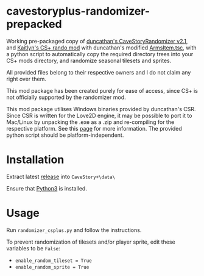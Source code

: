 # cavestoryplus-randomizer-prepacked
Working pre-packaged copy of [duncathan's CaveStoryRandomizer v2.1](https://github.com/cave-story-randomizer/cave-story-randomizer/releases/tag/v2.1-RC2), and [Kaitlyn's CS+ rando mod](https://cdn.discordapp.com/attachments/558603545008537604/686288099134799965/rando_but_cs_plus.zip) with duncathan's modified [ArmsItem.tsc](https://cdn.discordapp.com/attachments/558603545008537604/686331261131948162/ArmsItem.tsc), with a python script to automatically copy the required directory trees into your CS+ mods directory, and randomize seasonal tilesets and sprites.

All provided files belong to their respective owners and I do not claim any right over them.

This mod package has been created purely for ease of access, since CS+ is not officially supported by the randomizer mod.

This mod package utilises Windows binaries provided by duncathan's CSR. Since CSR is written for the Love2D engine, it may be possible to port it to Mac/Linux by unpacking the .exe as a .zip and re-compiling for the respective platform. See this [page](https://love2d.org/wiki/Game_Distribution) for more information. The provided python script should be platform-independent.

# Installation

Extract latest [release](https://github.com/tsuneko/cavestoryplus-randomizer-prepacked/files/8318636/cavestoryplus-randomizer-prepacked.zip) into `CaveStory+\data\`

Ensure that [Python3](https://www.python.org/downloads/) is installed.

# Usage

Run `randomizer_csplus.py` and follow the instructions.

To prevent randomization of tilesets and/or player sprite, edit these variables to be `False`:
- `enable_random_tileset = True`
- `enable_random_sprite = True`
